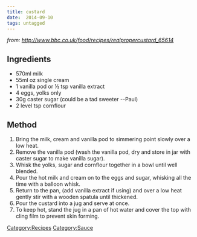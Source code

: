 ```yaml
---
title: custard
date:  2014-09-10
tags: untagged
---
```

*from: <http://www.bbc.co.uk/food/recipes/realpropercustard_65614>*

Ingredients
-----------

-   570ml milk
-   55ml oz single cream
-   1 vanilla pod or ½ tsp vanilla extract
-   4 eggs, yolks only
-   30g caster sugar (could be a tad sweeter --Paul)
-   2 level tsp cornflour

Method
------

1.  Bring the milk, cream and vanilla pod to simmering point slowly over
    a low heat.
2.  Remove the vanilla pod (wash the vanilla pod, dry and store in jar
    with caster sugar to make vanilla sugar).
3.  Whisk the yolks, sugar and cornflour together in a bowl until well
    blended.
4.  Pour the hot milk and cream on to the eggs and sugar, whisking all
    the time with a balloon whisk.
5.  Return to the pan, (add vanilla extract if using) and over a low
    heat gently stir with a wooden spatula until thickened.
6.  Pour the custard into a jug and serve at once.
7.  To keep hot, stand the jug in a pan of hot water and cover the top
    with cling film to prevent skin forming.

<Category:Recipes> <Category:Sauce>

